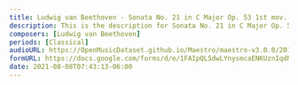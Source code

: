 ```yaml
---
title: Ludwig van Beethoven - Sonata No. 21 in C Major Op. 53 1st mov. (4)
description: This is the description for Sonata No. 21 in C Major Op. 53 1st mov. by Ludwig van Beethoven
composers: [Ludwig van Beethoven]
periods: [Classical]
audioURL: https://OpenMusicDataset.github.io/Maestro/maestro-v3.0.0/2013/ORIG-MIDI_01_7_6_13_Group__MID--AUDIO_03_R1_2013_wav--2.midi
formURL: https://docs.google.com/forms/d/e/1FAIpQLSdwLYnysmcaENKUznIqdNtr-PMLkuFLVa4uP-e4Y1Oq1p6CoQ/viewform
date: 2021-08-08T07:43:13-06:00
---
```

